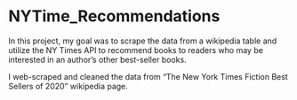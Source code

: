 # NYTime_Recommendations
In this project, my goal was to scrape the data from a wikipedia table and utilize the NY Times API to recommend books to readers who may be interested in an author’s other best-seller books. 

I web-scraped and cleaned the data from “The New York Times Fiction Best Sellers of 2020” wikipedia page.  
